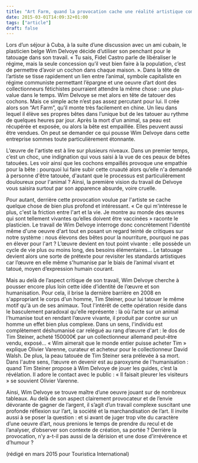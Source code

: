 ```yaml
---
title: "Art Farm, quand la provocation cache une réalité artistique complexe"
date: 2015-03-01T14:09:32+01:00
tags: ["article"]
draft: false
---
```


Lors d’un séjour à Cuba, à la suite d’une discussion avec un ami cubain, le plasticien belge Wim Delvoye décide d’utiliser son penchant pour le tatouage dans son travail. « Tu sais, Fidel Castro parle de libéraliser le régime, mais la seule concession qu’il veut bien faire à la population, c’est de permettre d’avoir un cochon dans chaque maison. ». Dans la tête de l’artiste se tisse rapidement un lien entre l’animal, symbole capitaliste en régime communiste permettant l’épargne et une oeuvre d’art dont des collectionneurs fétichistes pourraient attendre la même chose : une plus-value dans le temps. Wim Delvoye se met alors en tête de tatouer des cochons. Mais ce simple acte n’est pas assez percutant pour lui. Il crée alors son “Art Farm”, qu’il monte très facilement en chine. Un lieu dans lequel il élève ses propres bêtes dans l’unique but de les tatouer au rythme de quelques heures par jour. Après la mort d'un animal, sa peau est récupérée et exposée, ou alors la bête est empaillée. Elles peuvent aussi être vendues. On peut se demander ce qui pousse Wim Delvoye dans cette entreprise sommes toute particulièrement étonnante.

L’œuvre de l'artiste est à lire sur plusieurs niveaux. Dans un premier temps, c’est un choc, une indignation qui vous saisi à la vue de ces peaux de bêtes tatouées. Les voir ainsi que les cochons empaillés provoque une empathie pour la bête : pourquoi lui faire subir cette cruauté alors qu’elle n'a demandé à personne d'être tatouée, d'autant que le processus est particulièrement douloureux pour l'animal ? Ainsi, la première vision du travail de Delvoye vous saisira surtout par son apparence absurde, voire cruelle.

Pour autant, derrière cette provocation voulue par l'artiste se cache quelque chose de bien plus profond et intéressant. « Ce qui m'intéresse le plus, c'est la friction entre l'art et la vie. Je montre au monde des œuvres qui sont tellement vivantes qu’elles doivent être vaccinées » raconte le plasticien. Le travail de Wim Delvoye interroge donc concrètement l'identité même d'une oeuvre d'art tout en posant un regard teinté de critiques sur notre système : nous élevons des bêtes pour la nourriture, pourquoi ne pas en élever pour l'art ? L’œuvre devient en tout point vivante : elle possède un cycle de vie plus ou moins long, des besoins élémentaires... Le tatouage devient alors une sorte de prétexte pour revisiter les standards artistiques car l’œuvre en elle même s'humanise par le biais de l’animal vivant et tatoué, moyen d’expression humain courant.

Mais au delà de l’aspect critique de son travail, Wim Delvoye cherche à pousser encore plus loin cette idée d’identité de l’œuvre et son humanisation. Pour cela, il brise la dernière barrière en 2008 en s'appropriant le corps d'un homme, Tim Steiner, pour lui tatouer le même motif qu'à un de ses animaux. Tout l'intérêt de cette opération réside dans le basculement paradoxal qu'elle représente : là où l’acte sur un animal l'humanise tout en rendant l’œuvre vivante, il produit par contre sur un homme un effet bien plus complexe. Dans un sens, l'individu est complètement déshumanisé car relégué au rang d’œuvre d'art : le dos de Tim Steiner, acheté 150000€ par un collectionneur allemand peut-être vendu, exposé… « Wim aimerait que le monde entier puisse acheter Tim » explique Olivier Varenne, curateur et acheteur pour le collectionneur David Walsh. De plus, la peau tatouée de Tim Steiner sera prélevée à sa mort. Dans l'autre sens, l’œuvre en devenir est au paroxysme de l'humanisation : quand Tim Steiner propose à Wim Delvoye de jouer les guides, c’est la révélation. Il adore le contact avec le public : « Il faisait pleurer les visiteurs » se souvient Olivier Varenne.

Ainsi, Wim Delvoye se trouve maître d’une oeuvre jouant sur de nombreux tableaux. Au delà de son aspect clairement provocateur et de l’envie dévorante de gagner de l’argent, il s’agit d’un travail complexe suscitant une profonde réflexion sur l’art, la société et la marchandisation de l’art. Il invite aussi à se poser la question : et si avant de juger trop vite du caractère d’une oeuvre d’art, nous prenions le temps de prendre du recul et de l’analyser, d’observer son contexte de création, sa portée ? Derrière la provocation, n’y a-t-il pas aussi de la dérision et une dose d'irrévérence et d’humour ?

(rédigé en mars 2015 pour Touristica International)
